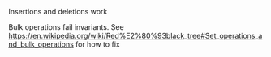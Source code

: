 Insertions and deletions work

Bulk operations fail invariants. See https://en.wikipedia.org/wiki/Red%E2%80%93black_tree#Set_operations_and_bulk_operations for how to fix
